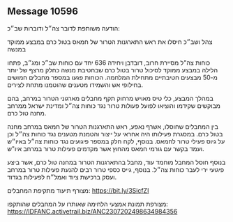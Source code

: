 ## Message 10596

הודעה משותפת לדובר צה״ל ודוברות שב״כ: 

צהל ושב״כ חיסלו את ראש התארגנות הטרור של חמאס בטול כרם במבצע ממוקד במנשה

כוחות צה"ל מסיירת חרוב, דובדבן ויחידה 636 יחד עם כוחות שב״כ ומג״ב, פתחו הלילה במבצע ממוקד לסיכול טרור בטול כרם שבחטיבת מנשה כחלק מרצף של יותר מ-50 מבצעים חטיבתיים מתחילת המלחמה. 
הכוחות פגעו במספר מחבלים חמושים בחילופי אש והשמידו מטענים שהוטמנו מתחת לצירים. 

במהלך המבצע, כלי טיס מאויש מרחוק תקף מחבלים מארגוני הטרור במרחב, בהם מבוקשים שקידמו והוציאו לפועל פעולות טרור נגד כוחות צה״ל ומדינת ישראל ממרחב מחנה טול כרם. 

בין המחבלים שחוסלו, אשרף נאפע, ראש התארגנות הטרור של חמאס במרחב מחנה בטול כרם. במסגרת פעילותו היה אחראי על ייצור והטמנת מטענים נגד כוחות צה״ל וכן על גיוס פעילי טרור לחמאס. בנוסף, לקח חלק במספר פיגועים נגד כוחות צה״ל באיו״ש ועמד בקשר עם גורמי חמאס מהחוץ אשר מקדמים פעילות טרור במרחב איו"ש.

בנוסף חוסל המחבל מוחמד עוד, מחבל בהתארגנות הטרור במחנה טול כרם, אשר ביצע פיגועי ירי לעבר כוחות צה״ל. בנוסף, גייס כספי טרור רבים להנעת פעילות טרור במרחב ועסק ברכישת ציוד ואמל״ח לפעילות בגדוד.  

מצורף תיעוד מתקיפת המחבלים: https://bit.ly/3SicfZI

מצורפת תמונת אמצעי הלחימה שאותרו על המחבלים שהותקפו: https://IDFANC.activetrail.biz/ANC2307202498634984356

